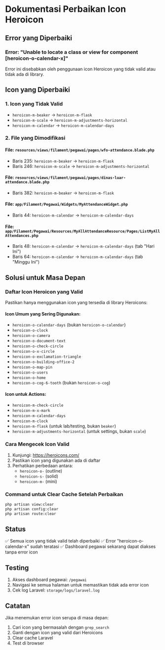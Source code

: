# Dokumentasi Perbaikan Icon Heroicon

## Error yang Diperbaiki

### Error: "Unable to locate a class or view for component [heroicon-o-calendar-x]"

Error ini disebabkan oleh penggunaan icon Heroicon yang tidak valid atau tidak ada di library.

## Icon yang Diperbaiki

### 1. Icon yang Tidak Valid
- `heroicon-m-beaker` → `heroicon-m-flask`
- `heroicon-m-scale` → `heroicon-m-adjustments-horizontal`
- `heroicon-m-calendar` → `heroicon-m-calendar-days`

### 2. File yang Dimodifikasi

#### File: `resources/views/filament/pegawai/pages/wfo-attendance.blade.php`
- Baris 235: `heroicon-m-beaker` → `heroicon-m-flask`
- Baris 246: `heroicon-m-scale` → `heroicon-m-adjustments-horizontal`

#### File: `resources/views/filament/pegawai/pages/dinas-luar-attendance.blade.php`
- Baris 382: `heroicon-m-beaker` → `heroicon-m-flask`

#### File: `app/Filament/Pegawai/Widgets/MyAttendanceWidget.php`
- Baris 44: `heroicon-m-calendar` → `heroicon-m-calendar-days`

#### File: `app/Filament/Pegawai/Resources/MyAllAttendanceResource/Pages/ListMyAllAttendances.php`
- Baris 48: `heroicon-m-calendar` → `heroicon-m-calendar-days` (tab "Hari Ini")
- Baris 64: `heroicon-m-calendar` → `heroicon-m-calendar-days` (tab "Minggu Ini")

## Solusi untuk Masa Depan

### Daftar Icon Heroicon yang Valid
Pastikan hanya menggunakan icon yang tersedia di library Heroicons:

#### Icon Umum yang Sering Digunakan:
- `heroicon-o-calendar-days` (bukan `heroicon-o-calendar`)
- `heroicon-o-clock`
- `heroicon-o-camera`
- `heroicon-o-document-text`
- `heroicon-o-check-circle`
- `heroicon-o-x-circle`
- `heroicon-o-exclamation-triangle`
- `heroicon-o-building-office-2`
- `heroicon-o-map-pin`
- `heroicon-o-users`
- `heroicon-o-home`
- `heroicon-o-cog-6-tooth` (bukan `heroicon-o-cog`)

#### Icon untuk Actions:
- `heroicon-m-check-circle`
- `heroicon-m-x-mark`
- `heroicon-m-calendar-days`
- `heroicon-m-clock`
- `heroicon-m-flask` (untuk lab/testing, bukan `beaker`)
- `heroicon-m-adjustments-horizontal` (untuk settings, bukan `scale`)

### Cara Mengecek Icon Valid
1. Kunjungi: https://heroicons.com/
2. Pastikan icon yang digunakan ada di daftar
3. Perhatikan perbedaan antara:
   - `heroicon-o-` (outline)
   - `heroicon-s-` (solid)  
   - `heroicon-m-` (mini)

### Command untuk Clear Cache Setelah Perbaikan
```bash
php artisan view:clear
php artisan config:clear
php artisan route:clear
```

## Status
✅ Semua icon yang tidak valid telah diperbaiki
✅ Error "heroicon-o-calendar-x" sudah teratasi
✅ Dashboard pegawai sekarang dapat diakses tanpa error icon

## Testing
1. Akses dashboard pegawai: `/pegawai`
2. Navigasi ke semua halaman untuk memastikan tidak ada error icon
3. Cek log Laravel: `storage/logs/laravel.log`

## Catatan
Jika menemukan error icon serupa di masa depan:
1. Cari icon yang bermasalah dengan `grep_search`
2. Ganti dengan icon yang valid dari Heroicons
3. Clear cache Laravel
4. Test di browser
